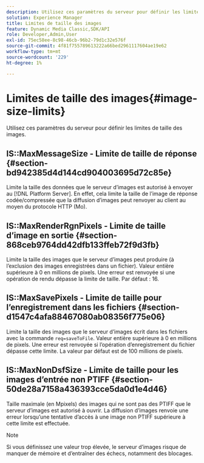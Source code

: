 ```yaml
---
description: Utilisez ces paramètres du serveur pour définir les limites de taille des images.
solution: Experience Manager
title: Limites de taille des images
feature: Dynamic Media Classic,SDK/API
role: Developer,Admin,User
exl-id: 75ec58ee-8c98-46cb-96b2-79d1c32e576f
source-git-commit: 4f81f755789613222a66bed2961117604ae19e62
workflow-type: tm+mt
source-wordcount: '229'
ht-degree: 1%

---
```


# Limites de taille des images{#image-size-limits}

Utilisez ces paramètres du serveur pour définir les limites de taille des images.

## IS::MaxMessageSize - Limite de taille de réponse {#section-bd942385d4d144cd904003695d72c85e}

Limite la taille des données que le serveur d’images est autorisé à envoyer au [!DNL Platform Server]. En effet, cela limite la taille de l’image de réponse codée/compressée que la diffusion d’images peut renvoyer au client au moyen du protocole HTTP (Mo).

## IS::MaxRenderRgnPixels - Limite de taille d’image en sortie {#section-868ceb9764dd42dfb133ffeb72f9d3fb}

Limite la taille des images que le serveur d’images peut produire (à l’exclusion des images enregistrées dans un fichier). Valeur entière supérieure à 0 en millions de pixels. Une erreur est renvoyée si une opération de rendu dépasse la limite de taille. Par défaut : 16.

## IS::MaxSavePixels - Limite de taille pour l’enregistrement dans les fichiers {#section-d1547c4afa88467080ab08356f775e06}

Limite la taille des images que le serveur d’images écrit dans les fichiers avec la commande `req=saveToFile`. Valeur entière supérieure à 0 en millions de pixels. Une erreur est renvoyée si l’opération d’enregistrement du fichier dépasse cette limite. La valeur par défaut est de 100 millions de pixels.

## IS::MaxNonDsfSize - Limite de taille pour les images d’entrée non PTIFF {#section-50de28a7158a436393cce5da0d1e4d46}

Taille maximale (en Mpixels) des images qui ne sont pas des PTIFF que le serveur d’images est autorisé à ouvrir. La diffusion d’images renvoie une erreur lorsqu’une tentative d’accès à une image non PTIFF supérieure à cette limite est effectuée.

>[!NOTE]
>
>Si vous définissez une valeur trop élevée, le serveur d’images risque de manquer de mémoire et d’entraîner des échecs, notamment des blocages.
